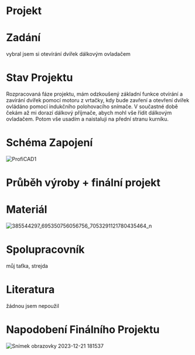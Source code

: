 # Projekt

# Zadání
vybral jsem si otevírání dvířek dálkovým ovladačem
# Stav Projektu
Rozpracovaná fáze projektu, mám odzkoušený základní funkce otvírání a zavírání dvířek pomocí motoru z vrtačky, kdy bude zavření a otevření dvířek ovládáno pomocí indukčního polohovacího snímače. V součastné době čekám až mi dorazí dálkový příjmače, abych mohl vše řídit dálkovým ovladačem. Potom vše usadím a naistaluji na přední stranu kurníku.

# Schéma Zapojení
![ProfiCAD1](https://github.com/VojtasBase/Projekt/assets/154540614/8a5dda25-2a2b-4fc9-bc08-1fbf2a8a1973)

# Průběh výroby + finální projekt

# Materiál
![385544297_695350756056756_7053291121780435464_n](https://github.com/VojtasBase/Projekt/assets/154540614/2aa4f41d-8ad7-4d74-bfa9-c6b8dc3db0b1)

# Spolupracovník
můj taťka, strejda

# Literatura
žádnou jsem nepoužil

# Napodobení Finálního Projektu
![Snímek obrazovky 2023-12-21 181537](https://github.com/VojtasBase/Projekt/assets/154540614/15f48fba-23e8-4814-a91f-0afb48df0045)

